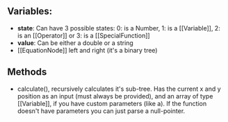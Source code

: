 ## **Variables**: 

- **state**: Can have 3 possible states: 0: is a Number, 1: is a [[Variable]], 2: is an [[Operator]] or 3: is a [[SpecialFunction]]
- **value**: Can be either a double or a string
- [[EquationNode]] left and right (it's a binary tree)

## Methods

- calculate(), recursively calculates it's sub-tree. Has the current x and y position as an input (must always be provided), and an array of type [[Variable]], if you have custom parameters (like a). If the function doesn't have parameters you can just parse a null-pointer.